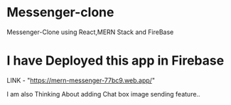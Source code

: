# Messenger-clone
Messenger-Clone using React,MERN Stack and FireBase

# I have Deployed this app in Firebase
LINK - "https://mern-messenger-77bc9.web.app/"

I am also Thinking About adding Chat box image sending feature..
